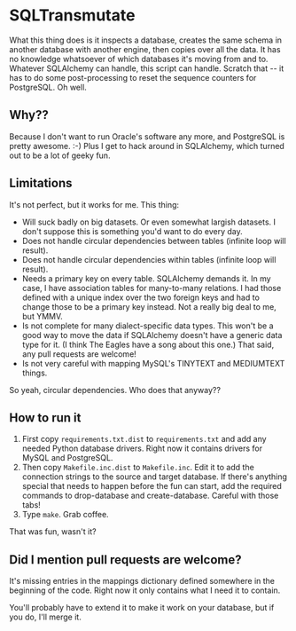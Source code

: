 SQLTransmutate
==============

What this thing does is it inspects a database, creates the same schema in another database 
with another engine, then copies over all the data. It has no knowledge whatsoever of which 
databases it's moving from and to. Whatever SQLAlchemy can handle, this script can handle.
Scratch that -- it has to do some post-processing to reset the sequence counters for PostgreSQL.
Oh well.

Why??
-----

Because I don't want to run Oracle's software any more, and PostgreSQL is pretty awesome. :-) 
Plus I get to hack around in SQLAlchemy, which turned out to be a lot of geeky fun.

  
Limitations
-----------

It's not perfect, but it works for me. This thing:

* Will suck badly on big datasets. Or even somewhat largish datasets. I don't suppose this is 
  something you'd want to do every day.
* Does not handle circular dependencies between tables (infinite loop will result).
* Does not handle circular dependencies within tables (infinite loop will result).
* Needs a primary key on every table. SQLAlchemy demands it. In my case, I have association tables 
  for many-to-many relations. I had those defined with a unique index over the two foreign keys
  and had to change those to be a primary key instead. Not a really big deal to me, but YMMV.
* Is not complete for many dialect-specific data types. This won't be a good way to move the data
  if SQLAlchemy doesn't have a generic data type for it. (I think The Eagles have a song about this
  one.) That said, any pull requests are welcome!
* Is not very careful with mapping MySQL's TINYTEXT and MEDIUMTEXT things.

So yeah, circular dependencies. Who does that anyway??

How to run it
-------------

1. First copy `requirements.txt.dist` to `requirements.txt` and add any needed Python database drivers.
   Right now it contains drivers for MySQL and PostgreSQL.
2. Then copy `Makefile.inc.dist` to `Makefile.inc`. Edit it to add the connection strings to the
   source and target database. If there's anything special that needs to happen before the fun can
   start, add the required commands to drop-database and create-database. Careful with those tabs!
3. Type `make`. Grab coffee.

That was fun, wasn't it?

Did I mention pull requests are welcome?
----------------------------------------

It's missing entries in the mappings dictionary defined somewhere in the beginning of the code.
Right now it only contains what I need it to contain.

You'll probably have to extend it to make it work on your database, but if you do, I'll merge it.

